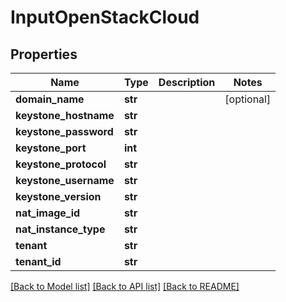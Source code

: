 # InputOpenStackCloud

## Properties
Name | Type | Description | Notes
------------ | ------------- | ------------- | -------------
**domain_name** | **str** |  | [optional] 
**keystone_hostname** | **str** |  | 
**keystone_password** | **str** |  | 
**keystone_port** | **int** |  | 
**keystone_protocol** | **str** |  | 
**keystone_username** | **str** |  | 
**keystone_version** | **str** |  | 
**nat_image_id** | **str** |  | 
**nat_instance_type** | **str** |  | 
**tenant** | **str** |  | 
**tenant_id** | **str** |  | 

[[Back to Model list]](../README.md#documentation-for-models) [[Back to API list]](../README.md#documentation-for-api-endpoints) [[Back to README]](../README.md)


